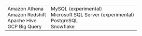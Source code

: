 <table>
  <tr>
    <td>Amazon Athena<br /> Amazon Redshift<br /> Apache Hive<br /> GCP Big Query<br /></td>
    <td>MySQL (experimental) <br />Microsoft SQL Server (experimental) <br /> PostgreSQL<br /> Snowflake<br /></td>
  </tr>
</table>
